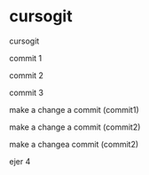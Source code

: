 # cursogit
cursogit

commit 1

commit 2

commit 3

make a change a commit (commit1)

make a change a commit (commit2)

make a changea commit (commit2)

ejer 4